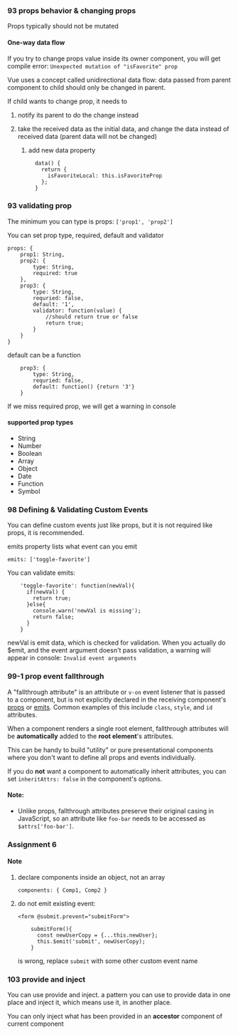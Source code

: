 ### 93 props behavior & changing props

Props typically should not be mutated

#### One-way data flow

If you try to change props value inside its owner component, you will get compile error: `Unexpected mutation of "isFavorite" prop`

Vue uses a concept called unidirectional data flow: data passed from parent component to child should only be changed in parent. 

If child wants to change prop, it needs to 

1. notify its parent to do the change instead

2. take the received data as the initial data, and change the data instead of received data (parent data will not be changed)

   1. add new data property

      ```
        data() {
          return {
            isFavoriteLocal: this.isFavoriteProp
          };
        }
      ```

### 93 validating prop

The minimum you can type is props: `['prop1', 'prop2']`

You can set prop type, required, default and validator

```vue
props: {
	prop1: String,
	prop2: {
		type: String,
		required: true
	},
    prop3: {
		type: String,
		requried: false,
		default: '1',
		validator: function(value) {
			//should return true or false
			return true;
		}
    }
}
```

default can be a function 

```
    prop3: {
		type: String,
		requried: false,
		default: function() {return '3'}
    }
```

If we miss required prop, we will get a warning in console

#### supported prop types

- String
- Number
- Boolean
- Array
- Object
- Date
- Function
- Symbol

### 98 Defining & Validating Custom Events

You can define custom events just like props, but it is not required like props, it is recommended.

emits property lists what event can you emit

```
emits: ['toggle-favorite']
```

You can validate emits:

```
    'toggle-favorite': function(newVal){
      if(newVal) {
        return true;
      }else{
        console.warn('newVal is missing');
        return false;
      }
    }
```

newVal is emit data, which is checked for validation. When you actually do $emit, and the event argument doesn't pass validation, a warning will appear in console: `Invalid event arguments`

### 99-1 prop event fallthrough

A "fallthrough attribute" is an attribute or `v-on` event listener that is passed to a component, but is not explicitly declared in the receiving component's [props](https://vuejs.org/guide/components/props) or [emits](https://vuejs.org/guide/components/events#declaring-emitted-events). Common examples of this include `class`, `style`, and `id` attributes.

When a component renders a single root element, fallthrough attributes will be **automatically** added to the **root element**'s attributes.

This can be handy to build "utility" or pure presentational components where you don't want to define all props and events individually.

If you do **not** want a component to automatically inherit attributes, you can set `inheritAttrs: false` in the component's options.

#### Note:

- Unlike props, fallthrough attributes preserve their original casing in JavaScript, so an attribute like `foo-bar` needs to be accessed as `$attrs['foo-bar']`.

### Assignment 6

#### Note

1. declare components inside an object, not an array

   ```
   components: { Comp1, Comp2 }
   ```

2. do not emit existing event:

   ```
   <form @submit.prevent="submitForm">
   ```

   ```
       submitForm(){
         const newUserCopy = {...this.newUser};
         this.$emit('submit', newUserCopy);
       }
   ```

   is wrong, replace `submit` with some other custom event name

### 103 provide and inject

You can use provide and inject. a pattern you can use to provide data in one place and inject it, which means use it, in another place.

You can only inject what has been provided in an **accestor** component of current component
